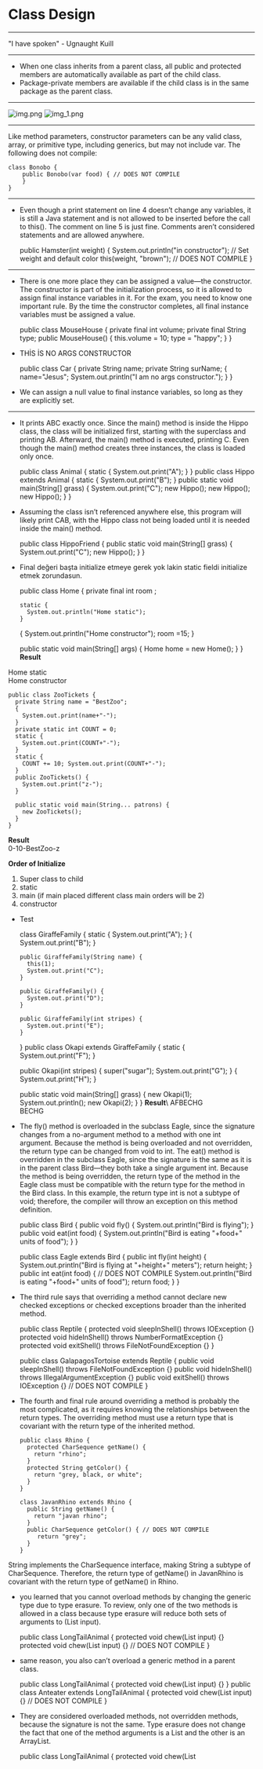 # Class Design
****
"I have spoken" - Ugnaught Kuill
****
* When one class inherits from a parent class, all public and protected
members are automatically available as part of the child class.
* Package-private members are available if the child class is in
  the same package as the parent class.
****
![img.png](images/img.png)
![img_1.png](images/img_1.png)
***
Like method parameters, constructor parameters can be any
valid class, array, or primitive type, including generics, but may
not include var. The following does not compile:

    class Bonobo {
        public Bonobo(var food) { // DOES NOT COMPILE
        }
    }
***
* Even though a print statement on line 4 doesn’t change any
  variables, it is still a Java statement and is not allowed to be
  inserted before the call to this(). The comment on line 5 is just
  fine. Comments aren’t considered statements and are allowed
  anywhere.


    public Hamster(int weight) {
        System.out.println("in constructor");
        // Set weight and default color
        this(weight, "brown"); // DOES NOT COMPILE
    }
***
* There is one more place they can be assigned a
value—the constructor. The constructor is part of the
initialization process, so it is allowed to assign final instance
variables in it. For the exam, you need to know one important
rule. By the time the constructor completes, all final instance
variables must be assigned a value.


  
    public class MouseHouse {
      private final int volume;
      private final String type;
      public MouseHouse() {
        this.volume = 10;
        type = "happy";
      }
    }
* THİS İS NO ARGS CONSTRUCTOR
 
    

    public class Car {
      private String name;
      private String surName;
      {
      name="Jesus";
      System.out.println("I am no args constructor.");
      }
    }

* We can assign a null value to final instance
  variables, so long as they are explicitly set.
****
* It prints ABC exactly once. Since the main() method is inside the
  Hippo class, the class will be initialized first, starting with the
  superclass and printing AB. Afterward, the main() method is
  executed, printing C. Even though the main() method creates
  three instances, the class is loaded only once.



    public class Animal {
      static {
      System.out.print("A");
      }
    }
    public class Hippo extends Animal {
      static {
        System.out.print("B");
      }
      public static void main(String[] grass) {
        System.out.print("C");
        new Hippo();
        new Hippo();
        new Hippo();
      }
    }
* Assuming the class isn’t referenced anywhere else, this
  program will likely print CAB, with the Hippo class not
  being loaded until it is needed inside the main() method.

  
    public class HippoFriend {
      public static void main(String[] grass) {
        System.out.print("C");
        new Hippo();
      }
    }


* Final değeri başta initialize etmeye gerek yok lakin static fieldi initialize etmek zorundasun. 



    public class Home {
      private final int room ;

      static {
        System.out.println("Home static");
      }
    {
      System.out.println("Home constructor");
      room =15;
    }

    public static void main(String[] args) {
      Home home = new Home();
      }
    }
**Result**

Home static \
Home constructor

    public class ZooTickets {
      private String name = "BestZoo";
      { 
        System.out.print(name+"-"); 
      }
      private static int COUNT = 0;
      static {
        System.out.print(COUNT+"-");
      }
      static {
        COUNT += 10; System.out.print(COUNT+"-");
      }
      public ZooTickets() {
        System.out.print("z-");
      }

      public static void main(String... patrons) {
        new ZooTickets();
      }
    }

**Result** \
0-10-BestZoo-z 

**Order of Initialize**
1) Super class to child
2) static
3) main (if main placed different class main orders will be 2)
4) constructor

* Test


    class GiraffeFamily {
      static { 
        System.out.print("A");
      }
      {
        System.out.print("B");
      }
  
      public GiraffeFamily(String name) {
        this(1);
        System.out.print("C");
      }

      public GiraffeFamily() {
        System.out.print("D");
      }

      public GiraffeFamily(int stripes) {
        System.out.print("E");
      }
    }
    public class Okapi extends GiraffeFamily {
      static { 
        System.out.print("F");
      }

    public Okapi(int stripes) {
      super("sugar");
      System.out.print("G");
    }
    {
      System.out.print("H");
    }

    public static void main(String[] grass) {
      new Okapi(1);
      System.out.println();
      new Okapi(2);
      }
    }
**Result**\ 
AFBECHG \
BECHG

* The fly() method is overloaded in the subclass Eagle,
  since the signature changes from a no-argument method
  to a method with one int argument. Because the method
  is being overloaded and not overridden, the return type
  can be changed from void to int.
  The eat() method is overridden in the subclass Eagle,
  since the signature is the same as it is in the parent class
  Bird—they both take a single argument int. Because the
  method is being overridden, the return type of the method
  in the Eagle class must be compatible with the return type
  for the method in the Bird class. In this example, the
  return type int is not a subtype of void; therefore, the
  compiler will throw an exception on this method
  definition.


    public class Bird {
      public void fly() {
        System.out.println("Bird is flying");
      }
      public void eat(int food) {
        System.out.println("Bird is eating "+food+" units of food");
      }
    }

    public class Eagle extends Bird {
      public int fly(int height) {
        System.out.println("Bird is flying at "+height+" meters");
        return height;
      }
      public int eat(int food) { // DOES NOT COMPILE
        System.out.println("Bird is eating "+food+" units of food");
        return food;
      }
    }

* The third rule says that overriding a method cannot declare
  new checked exceptions or checked exceptions broader than
  the inherited method.
  

    public class Reptile {
      protected void sleepInShell() throws IOException {}
      protected void hideInShell() throws NumberFormatException {}
      protected void exitShell() throws FileNotFoundException {}
      }

    public class GalapagosTortoise extends Reptile {
      public void sleepInShell() throws FileNotFoundException {}
      public void hideInShell() throws IllegalArgumentException {}
      public void exitShell() throws IOException {} // DOES NOT COMPILE
    }

* The fourth and final rule around overriding a method is
  probably the most complicated, as it requires knowing the
  relationships between the return types. The overriding method
  must use a return type that is covariant with the return type of
  the inherited method.
  
      public class Rhino {
        protected CharSequence getName() {
          return "rhino";
        }
        protected String getColor() {
          return "grey, black, or white";
        }
      }
  
      class JavanRhino extends Rhino {
        public String getName() {
          return "javan rhino";
        }
        public CharSequence getColor() { // DOES NOT COMPILE
           return "grey";
        }
      }
String
implements the CharSequence interface, making String a
subtype of CharSequence. Therefore, the return type of
getName() in JavanRhino is covariant with the return type of
getName() in Rhino.


* you learned that you cannot overload methods by
changing the generic type due to type erasure. To review, only
one of the two methods is allowed in a class because type
erasure will reduce both sets of arguments to (List input).


    public class LongTailAnimal {
      protected void chew(List<Object> input) {}
      protected void chew(List<Double> input) {} // DOES NOT COMPILE
    }
* same reason, you also can’t overload a generic method
  in a parent class.
    

    public class LongTailAnimal {
      protected void chew(List<Object> input) {}
    }
    public class Anteater extends LongTailAnimal {
      protected void chew(List<Double> input) {} // DOES NOT COMPILE
    }
* They are considered
overloaded methods, not overridden methods, because the
signature is not the same. Type erasure does not change the
fact that one of the method arguments is a List and the other is
an ArrayList.

   
    public class LongTailAnimal {
      protected void chew(List<Object> input) {}
    }
    public class Anteater extends LongTailAnimal {
      protected void chew(ArrayList<Double> input) {}
    }
* generic wildcards


    void sing1(List<?> v) {} // unbounded wildcard
    void sing2(List<? super String> v) {} // lower bounded wildcard
    void sing3(List<? extends String> v) {} // upper bounded wildcard

* The Monkey class compiles because ArrayList is a subtype of
  List. The play() method in the Goat class does not compile,
  though. For the return types to be covariant, the generic type
  parameter must match. Even though String is a subtype of
  CharSequence, it does not exactly match the generic type defined
  in the Mammal class. Therefore, this is considered an invalid
  override.


    public class Mammal {
      public List<CharSequence> play() { ... }
      public CharSequence sleep() { ... }
    } 

    public class Monkey extends Mammal {
      public ArrayList<CharSequence> play() { ... }
    }

    public class Goat extends Mammal {
      public List<String> play() { ... } // DOES NOT COMPILE
      public String sleep() { ... }
    }

* method final, you forbid a child class from
  replacing this method. This rule is in place both when you
  override a method and when you hide a method. In other
  words, you cannot hide a static method in a child class if it is
  marked final in the parent class.


    public class Bird {
      public final boolean hasFeathers() {
        return true;
      }
      public final static void flyAway() {}
        }
      public class Penguin extends Bird {
        public final boolean hasFeathers() { // DOES NOT COMPILE
          return false;
        }
      public final static void flyAway() {} // DOES NOT COMPILE
      }

* Even
  though there is only one object created by the main() method,
  both variables exist independently of each other. The output
  changes depending on the reference variable used.


    class Carnivore {
      protected boolean hasFur = false;
    }
    public class Meerkat extends Carnivore {
      protected boolean hasFur = true;

    public static void main(String[] args) {
      Meerkat m = new Meerkat();
      Carnivore c = m;
      System.out.println(m.hasFur);
      System.out.println(c.hasFur);
      }
    }\
**Result**\
true\
false
1. Casting a reference from a subtype to a supertype doesn’t
   require an explicit cast.
2. Casting a reference from a supertype to a subtype requires an
   explicit cast.
3. The compiler disallows casts to an unrelated class.
4. At runtime, an invalid cast of a reference to an unrelated type
   results in a ClassCastException being thrown.


    List<Integer>  list = new ArrayList<>(); //Implicit Cast
    ArrayList<Integer> arrayList = (ArrayList<Integer>) list; //Explicit Cast
![img_1.png](img_1.png)

* code will
  compile, it will throw a ClassCastException at runtime since
  the object being referenced is not an instance of the Capybara
  class.


    public class Rodent {
    }
    public class Capybara extends Rodent {
      public static void main(String[] args) {
        Rodent rodent = new Rodent();
        Capybara capybara = (Capybara)rodent; // ClassCastException
      }
    }
* can
  be used to check whether an object belongs to a particular class
  or interface and to prevent ClassCastExceptions at runtime.



    if(eagle instanceof Bird){
      System.out.println("Yeap");
    }









